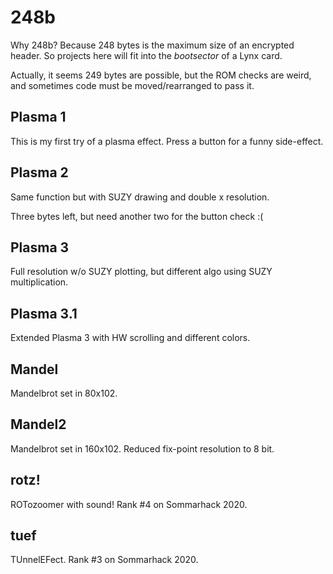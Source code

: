 # 248b

Why 248b? Because 248 bytes is the maximum size of an encrypted header.
So projects here will fit into the _bootsector_ of a Lynx card.

Actually, it seems 249 bytes are possible, but the ROM checks are weird, and
sometimes code must be moved/rearranged to pass it.

## Plasma 1

This is my first try of a plasma effect. Press a button for a funny side-effect.

## Plasma 2

Same function but with SUZY drawing and double x resolution.

Three bytes left, but need another two for the button check :(

## Plasma 3

Full resolution w/o SUZY plotting, but different algo using SUZY multiplication.

## Plasma 3.1

Extended Plasma 3 with HW scrolling and different colors.

## Mandel

Mandelbrot set in 80x102.

## Mandel2

Mandelbrot set in 160x102. Reduced fix-point resolution to 8 bit.

## rotz!

ROTozoomer with sound! Rank #4 on Sommarhack 2020.

## tuef

TUnnelEFect. Rank #3 on Sommarhack 2020.
